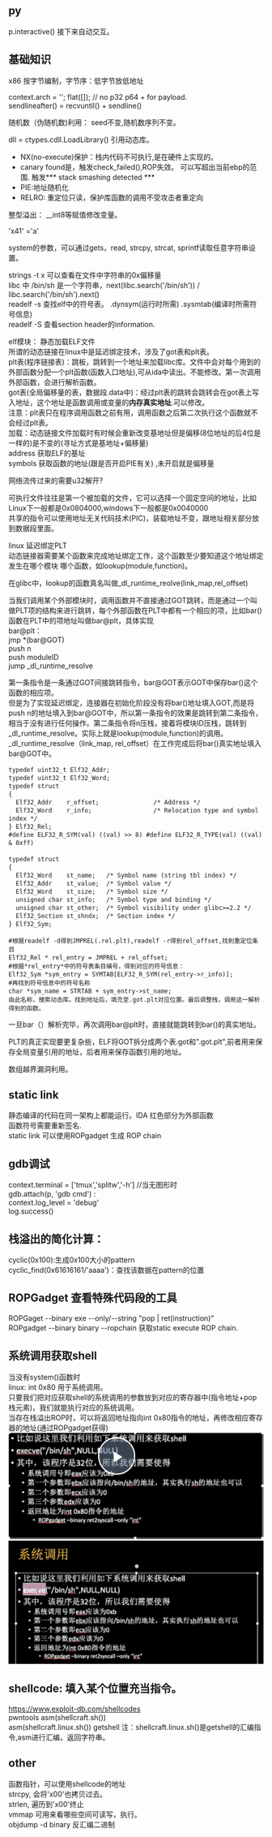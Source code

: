## py  
p.interactive() 接下来自动交互。  
## 基础知识  
x86 按字节编制，字节序：低字节放低地址  
    
context.arch = ''; flat([]); // no p32 p64 + for payload.  
sendlineafter() =  recvuntil() + sendline()  
    
随机数（伪随机数)利用： seed不变,随机数序列不变。  
    
dll = ctypes.cdll.LoadLibrary() 引用动态库。  
    
* NX(no-execute)保护：栈内代码不可执行,是在硬件上实现的。  
* canary found是，触发check_failed(),ROP失效。 可以写超出当前ebp的范围. 触发*** stack smashing detected ***  
* PIE:地址随机化  
* RELRO: 重定位只读，保护库函数的调用不受攻击者重定向  
    
整型溢出： __int8等赋值修改变量。  
    
'x41' ='a'  
    
system的参数，可以通过gets，read, strcpy, strcat, sprintf读取任意字符串设置。  
    
strings -t x 可以查看在文件中字符串的0x偏移量  
libc 中 /bin/sh 是一个字符串，next(libc.search('/bin/sh')) / libc.search('/bin/sh').next()  
readelf -s  查找elf中的符号表。 .dynsym(运行时所需)   .sysmtab(编译时所需符号信息)  
readelf -S 查看section header的information.  
    
elf模块： 静态加载ELF文件  
所谓的动态链接在linux中是延迟绑定技术，涉及了got表和plt表。  
plt表(程序链接表)：跳板，跳转到一个地址来加载libc库。文件中会对每个用到的外部函数分配一个plt函数(函数入口地址),可从ida中读出。不能修改。第一次调用外部函数，会进行解析函数。  
got表(全局偏移量的表，数据段.data中)：经过plt表的跳转会跳转会在got表上写入地址，这个地址是函数调用或变量的**内存真实地址**.可以修改。  
注意：plt表只在程序调用函数之前有用，调用函数之后第二次执行这个函数就不会经过plt表。  
加载：动态链接文件加载时有时候会重新改变基地址但是偏移(8位地址的后4位是一样的)是不变的(寻址方式是基地址+偏移量)  
address 获取ELF的基址  
symbols 获取函数的地址(跟是否开启PIE有关) ,未开启就是偏移量  
    
网络流传过来的需要u32解开?  
    
可执行文件往往是第一个被加载的文件，它可以选择一个固定空间的地址，比如Linux下一般都是0x0804000,windows下一般都是0x0040000  
共享的指令可以使用地址无关代码技术(PIC)，装载地址不变，跟地址相关部分放到数据段里面。  
    
linux 延迟绑定PLT  
动态链接器需要某个函数来完成地址绑定工作，这个函数至少要知道这个地址绑定发生在哪个模块 哪个函数，如lookup(module,function)。  
    
在glibc中，lookup的函数真名叫做_dl_runtime_reolve(link_map,rel_offset)  
    
当我们调用某个外部模块时，调用函数并不直接通过GOT跳转，而是通过一个叫做PLT项的结构来进行跳转，每个外部函数在PLT中都有一个相应的项，比如bar()函数在PLT中的项地址叫做bar@plt，具体实现  
bar@plt：  
jmp *(bar@GOT)  
push n  
push moduleID  
jump _dl_runtime_resolve  
    
第一条指令是一条通过GOT间接跳转指令，bar@GOT表示GOT中保存bar()这个函数的相应项。  
但是为了实现延迟绑定，连接器在初始化阶段没有将bar()地址填入GOT,而是将push n的地址填入到bar@GOT中，所以第一条指令的效果是跳转到第二条指令，相当于没有进行任何操作。第二条指令将n压栈，接着将模块ID压栈，跳转到_dl_runtime_resolve。实际上就是lookup(module,function)的调用。  
_dl_runtime_resolve（link_map, rel_offset）在工作完成后将bar()真实地址填入bar@GOT中。  
```
typedef uint32_t Elf32_Addr;
typedef uint32_t Elf32_Word;
typedef struct
{
  Elf32_Addr    r_offset;               /* Address */
  Elf32_Word    r_info;                 /* Relocation type and symbol index */
} Elf32_Rel;
#define ELF32_R_SYM(val) ((val) >> 8) #define ELF32_R_TYPE(val) ((val) & 0xff)

typedef struct
{
  Elf32_Word    st_name;   /* Symbol name (string tbl index) */
  Elf32_Addr    st_value;  /* Symbol value */
  Elf32_Word    st_size;   /* Symbol size */
  unsigned char st_info;   /* Symbol type and binding */
  unsigned char st_other;  /* Symbol visibility under glibc>=2.2 */
  Elf32_Section st_shndx;  /* Section index */
} Elf32_Sym;

#根据readelf -d得到JMPREL(.rel.plt),readelf -r得到rel_offset,找到重定位条目
Elf32_Rel * rel_entry = JMPREL + rel_offset;
#根据*rel_entry*中的符号表条目编号，得到对应的符号信息：
Elf32_Sym *sym_entry = SYMTAB[ELF32_R_SYM(rel_entry->r_info)];
#再找到符号信息中的符号名称
char *sym_name = STRTAB + sym_entry->st_name;
由此名称，搜索动态库。找到地址后，填充至.got.plt对应位置。最后调整栈，调用这一解析得到的函数。

```
一旦bar（）解析完毕，再次调用bar@plt时，直接就能跳转到bar()的真实地址。  
    
PLT的真正实现要更复杂些，ELF将GOT拆分成两个表.got和".got.plt",前者用来保存全局变量引用的地址，后者用来保存函数引用的地址。  
    
数组越界漏洞利用。  
    
## static link  
静态编译的代码在同一架构上都能运行。IDA 红色部分为外部函数  
函数符号需要重新签名.  
static link 可以使用ROPgadget 生成 ROP chain  
    
## gdb调试  
context.terminal = ['tmux','splitw','-h'] //当无图形时  
gdb.attach(p, 'gdb cmd') :  
context.log_level = 'debug'  
log.success()  
    
## 栈溢出的简化计算：  
cyclic(0x100):生成0x100大小的pattern  
cyclic_find(0x61616161/'aaaa')：查找该数据在pattern的位置  
    
## ROPGadget 查看特殊代码段的工具  
ROPGaget --binary exe --only/--string "pop | ret(instruction)"  
ROPgadget --binary binary --ropchain 获取static execute ROP chain.  
    
## 系统调用获取shell  
当没有system()函数时  
linux: int 0x80 用于系统调用。  
只要我们把对应获取shell的系统调用的参数放到对应的寄存器中(指令地址+pop栈元素)，我们就能执行对应的系统调用。  
当存在栈溢出ROP时，可以将返回地址指向int 0x80指令的地址，再修改相应寄存器的地址(通过ROPgadget获得)  
![](image/ROP_syscall.png "ROP syscall")  
![](image/syscall.png "disassemble syscall")  
    
## shellcode: 填入某个位置充当指令。  
https://www.exploit-db.com/shellcodes  
pwntools  asm(shellcraft.sh())  
asm(shellcraft.linux.sh()) getshell 注：shellcraft.linux.sh()是getshell的汇编指令,asm进行汇编，返回字符串。  
         
## other  
函数指针，可以使用shellcode的地址  
strcpy, 会将'x00'也拷贝过去。  
strlen, 遍历到'x00'终止  
vmmap 可用来看哪些空间可读写，执行。  
objdump -d binary 反汇编二进制  
